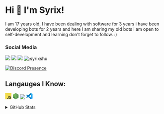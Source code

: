 # Hi 👋 I'm Syrix!
I am 17 years old, I have been dealing with software for 3 years i have been developing bots for 2 years and here I am sharing my old bots
i am open to self-development and learning don't forget to follow. :)

<h3>Social Media</h3>
   <a href="https://discord.com/users/389084737177780234" target"blank_"><img src="https://img.shields.io/badge/discord%20-111111.svg?&style=for-the-badge&logo=discord&logoColor=white"></a>
   <a href="https://open.spotify.com/user/9ucjclu3c0wn6lcgqs0cq0rji" target"blank_"><img src="https://img.shields.io/badge/Spotify%20-111111.svg?&style=for-the-badge&logo=spotify&logoColor=white"></a>
   <a href="https://github.com/syrixshu" target"blank_"><img src="https://img.shields.io/badge/GitHub%20-111111.svg?&style=for-the-badge&logo=github&logoColor=white"></a>
   
<img src="https://count.getloli.com/get/@:syrixshu?theme=rule34" alt=":syrixshu" />

[![Discord Presence](https://lanyard-profile-readme.vercel.app/api/389084737177780234)](https://discord.com/users/389084737177780234)

  ## Langauges I Know:
<code><img height="20" src="https://raw.githubusercontent.com/github/explore/80688e429a7d4ef2fca1e82350fe8e3517d3494d/topics/javascript/javascript.png"></code>
<code><img height="20" src="https://raw.githubusercontent.com/github/explore/80688e429a7d4ef2fca1e82350fe8e3517d3494d/topics/nodejs/nodejs.png"></code>
<code><img height="20" src="https://camo.githubusercontent.com/d11bc5fc022603363226da69441297bc1f6dda6cd6253d80f5ed010125810aad/68747470733a2f2f692e696d6775722e636f6d2f534931445a66332e706e67"></code>
<code><img height="20" src="https://raw.githubusercontent.com/github/explore/80688e429a7d4ef2fca1e82350fe8e3517d3494d/topics/visual-studio-code/visual-studio-code.png"></code>
 
 <details>
  <summary>GitHub Stats</summary>
<img src="https://github-readme-stats.vercel.app/api?username=syrixshu&count_private=true&show_icons=true&theme=dark&hide_border=true" width="%100" height="150px" alt="stats" />
</details>
